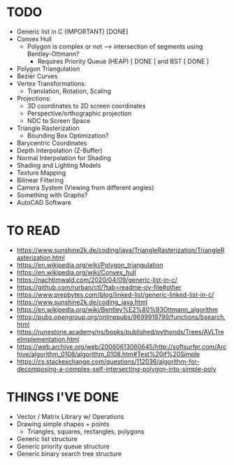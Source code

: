 # TODO
- Generic list in C (IMPORTANT) [DONE]
- Convex Hull
	- Polygon is complex or not --> intersection of segments using Bentley-Ottmann?
		- Requires Priority Queue (HEAP) [ DONE ] and BST [ DONE ]
- Polygon Triangulation
- Bezier Curves
- Vertex Transformations:
	- Translation, Rotation, Scaling
- Projections:
	- 3D coordinates to 2D screen coordinates
	- Perspective/orthographic projection
	- NDC to Screen Space
- Triangle Rasterization
	- Bounding Box Optimization?
- Barycentric Coordinates
- Depth Interpolation (Z-Buffer)
- Normal Interpolation for Shading
- Shading and Lighting Models
- Texture Mapping
- Bilinear Filtering
- Camera System (Viewing from different angles)
- Something with Graphs?
- AutoCAD Software

# TO READ
- https://www.sunshine2k.de/coding/java/TriangleRasterization/TriangleRasterization.html
- https://en.wikipedia.org/wiki/Polygon_triangulation
- https://en.wikipedia.org/wiki/Convex_hull
- https://nachtimwald.com/2020/04/09/generic-list-in-c/
- https://github.com/rurban/ctl/?tab=readme-ov-file#other
- https://www.prepbytes.com/blog/linked-list/generic-linked-list-in-c/
- https://www.sunshine2k.de/coding_java.html
- https://en.wikipedia.org/wiki/Bentley%E2%80%93Ottmann_algorithm
- https://pubs.opengroup.org/onlinepubs/9699919799/functions/bsearch.html
- https://runestone.academy/ns/books/published/pythonds/Trees/AVLTreeImplementation.html
- https://web.archive.org/web/20060613060645/http://softsurfer.com/Archive/algorithm_0108/algorithm_0108.htm#Test%20if%20Simple
- https://cs.stackexchange.com/questions/112036/algorithm-for-decomposing-a-complex-self-intersecting-polygon-into-simple-poly

# THINGS I'VE DONE
- Vector / Matrix Library w/ Operations
- Drawing simple shapes + points
	- Triangles, squares, rectangles, polygons
- Generic list structure
- Generic priority queue structure
- Generic binary search tree structure
